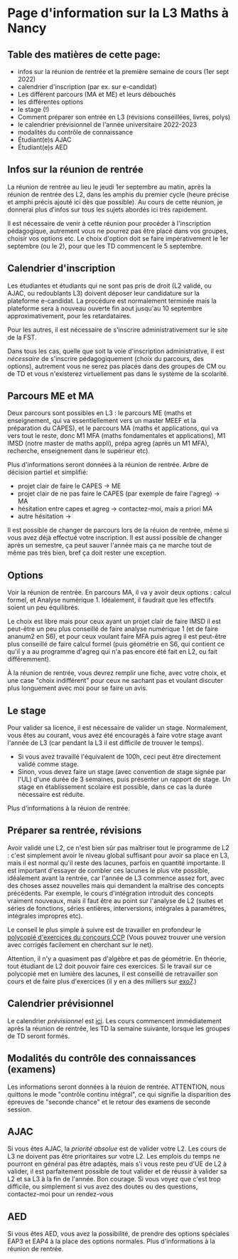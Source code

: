 Page d'information sur la L3 Maths à Nancy
==========================================

Table des matières de cette page:
---------------------------------

- infos sur la réunion de rentrée et la première semaine de cours (1er sept 2022)
- calendrier d'inscription (par ex. sur e-candidat)
- Les différent parcours (MA et ME) et leurs débouchés
- les différentes options
- le stage (!)
- Comment préparer son entrée en L3 (révisions conseillées, livres, polys)
- le calendrier prévisionnel de l'année universitaire 2022-2023
- modalités du contrôle de connaissance
- Étudiant(e)s AJAC
- Étudiant(e)s AED



Infos sur la réunion de rentrée
--------------------------------

La réunion de rentrée au lieu le jeudi 1er septembre au matin, après la réunion de rentrée des L2, dans les amphis du premier cycle (heure précise et amphi précis ajouté ici dès que possible).
Au cours de cette réunion, je donnerai plus d'infos sur tous les sujets abordés ici très rapidement.

Il est nécessaire de venir à cette réunion pour procéder à l'inscription pédagogique, autrement vous ne pourrez pas être placé dans vos groupes, choisir vos options etc. Le choix d'option doit se faire impérativement le 1er septembre (ou le 2), pour que les TD commencent le 5 septembre.

Calendrier d'inscription
------------------------

Les étudiantes et étudiants qui ne sont pas pris de droit (L2 validé, ou AJAC, ou redoublants L3) doivent déposer leur candidature sur la plateforme e-candidat. La procédure est normalement terminée mais la plateforme sera à nouveau ouverte fin aout jusqu'au 10 septembre approximativement, pour les retardataires.

Pour les autres, il est nécessaire de s'inscrire administrativement sur le site de la FST.

Dans tous les cas, quelle que soit la voie d'inscription administrative, il est *nécessaire* de s'inscrire pédagogiquement (choix du parcours, des options), autrement vous ne serez pas placés dans des groupes de CM ou de TD et vous n'existerez virtuellement pas dans le système de la scolarité.


Parcours ME et MA
-----------------

Deux parcours sont possibles en L3 : le parcours ME (maths et enseignement, qui va essentiellement vers un master MEEF et la préparation du CAPES), et le parcours MA (maths et applications, qui va vers tout le reste, donc M1 MFA (maths fondamentales et applications), M1 IMSD (notre master de maths appli), prépa agreg (après un M1 MFA), recherche, enseignement dans le supérieur etc).

Plus d'informations seront données à la réunion de rentrée. Arbre de décision partiel et simplifié:
- projet clair de faire le CAPES -> ME
- projet clair de ne pas faire le CAPES (par exemple de faire l'agreg) -> MA
- hésitation entre capes et agreg -> contactez-moi, mais a priori MA
- autre hésitation -> 

Il est possible de changer de parcours lors de la réuion de rentrée, même si vous avez déjà effectué votre inscription.
Il est aussi possible de changer après un semestre, ça peut sauver l'année mais ça ne marche tout de même pas très bien, bref ça doit rester une exception.

Options
-------

Voir la réunion de rentrée. En parcours MA, il va y avoir deux options : calcul formel, et Analyse numérique 1. Idéalement, il faudrait que les effectifs soient un peu équilibrés. 

Le choix est libre mais pour ceux ayant un projet clair de faire IMSD il est peut-être un peu plus conseillé de faire analyse numérique 1 (et de faire ananum2 en S6), et pour ceux voulant faire MFA puis agreg il est peut-être plus conseillé de faire calcul formel (puis géométrie en S6, qui contient ce qu'il y a au programme d'agreg qui n'a pas encore été fait en L2, ou fait différemment).

À la réunion de rentrée, vous devrez remplir une fiche, avec votre choix, et une case "choix indifférent" pour ceux ne sachant pas et voulant discuter plus longuement avec moi pour se faire un avis.

Le stage
--------

Pour valider sa licence, il est nécessaire de valider un stage. Normalement, vous êtes au courant, vous avez été encouragés à faire votre stage avant l'année de L3 (car pendant la L3 il est difficile de trouver le temps).
- Si vous avez travaillé l'équivalent de 100h, ceci peut être directement validé comme stage.
- Sinon, vous devez faire un stage (avec convention de stage signée par l'UL) d'une durée de 3 semaines, puis présenter un rapport de stage. Un stage en établissement scolaire est possible, dans ce cas la durée nécessaire est réduite.

Plus d'informations à la réuion de rentrée.

Préparer sa rentrée, révisions
------------------------------

Avoir validé une L2, ce n'est bien sûr pas maîtriser tout le programme de L2 : c'est simplement avoir le niveau global suffisant pour avoir sa place en L3, mais il est normal qu'il reste des lacunes, parfois en quantité importante.
Il est important d'essayer de combler ces lacunes le plus vite possible, idéalement avant la rentrée, car l'année de L3 commence assez fort, avec des choses assez nouvelles mais qui demandent la maîtrise des concepts précédents. Par exemple, le cours d'intégration introduit des concepts vraiment nouveaux, mais il faut être au point sur l'analyse de L2 (suites et séries de fonctions, séries entières, interversions, intégrales à paramètres, intégrales impropres etc).

Le conseil le plus simple à suivre est de travailler en profondeur le [polycopié d'exercices du concours CCP](https://www.concours-commun-inp.fr/_attachment/nouvel-accordeon-2/banque%20finale%20sans%20corr%2022-V2.pdf?download=true) (Vous pouvez trouver une version avec corrigés facilement en cherchant sur le net).

Attention, il n'y a quasiment pas d'algèbre et pas de géométrie. En théorie, tout étudiant de L2 doit pouvoir faire ces exercices. Si le travail sur ce polycopié met en lumière des lacunes, il est conseillé de retravailler son cours et de faire plus d'exercices (il y en a des milliers sur [exo7](http://exo7.emath.fr/search.php).)



Calendrier prévisionnel
-----------------------

Le calendrier *prévisionnel* est [ici](cal-22-23v0.png).
Les cours commencent immédiatement après la réunion de rentrée, les TD la semaine suivante, lorsque les groupes de TD seront formés.


Modalités du contrôle des connaissances (examens)
---------------------------------------

Les informations seront données à la réuion de rentrée.
ATTENTION, nous quittons le mode "contrôle continu intégral", ce qui signifie la disparition des épreuves de "seconde chance" et le retour des examens de seconde session. 

AJAC
----

Si vous êtes AJAC, la *priorité absolue* est de valider votre L2. Les cours de L3 ne doivent pas être prioritaires sur votre L2. Les emplois du temps ne pourront en général pas être adaptés, mais s'i vous reste peu d'UE de L2 à valider, il est parfaitement possible de tout valider et de réussir à valider sa L2 et sa L3 à la fin de l'année. Bon courage.
Si vous voyez que c'est trop difficile, ou simplement si vus avez des doutes ou des questions, contactez-moi pour un rendez-vous

AED
---

Si vous êtes AED, vous avez la possibilité, de prendre des options spéciales EAP3 et EAP4 à la place des options normales. Plus d'informations à la réunion de rentrée.







